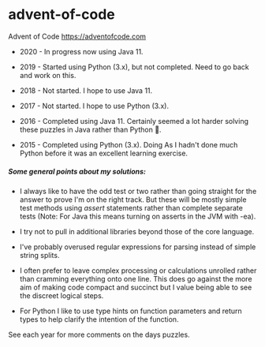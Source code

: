 # advent-of-code

Advent of Code https://adventofcode.com

- 2020 - In progress now using Java 11.

- 2019 - Started using Python (3.x), but not completed. Need to go back and work on this.

- 2018 - Not started. I hope to use Java 11.

- 2017 - Not started. I hope to use Python (3.x).

- 2016 - Completed using Java 11. Certainly seemed a lot harder solving these puzzles in Java rather than Python :thinking:.

- 2015 - Completed using Python (3.x). Doing As I hadn't done much Python before it was an excellent learning exercise.

##### Some general points about my solutions:

- I always like to have the odd test or two rather than going straight for the answer to prove I'm on the right track. 
But these will be mostly simple test methods using *assert* statements rather than complete separate tests (Note: For
Java this means turning on asserts in the JVM with -ea).

- I try not to pull in additional libraries beyond those of the core language.

- I've probably overused regular expressions for parsing instead of simple string splits.

- I often prefer to leave complex processing or calculations unrolled rather than cramming everything onto one line.
This does go against the more aim of making code compact and succinct but I value being able to see the 
discreet logical steps. 

- For Python I like to use type hints on function parameters and return types to help clarify the intention of the 
function.

See each year for more comments on the days puzzles.
